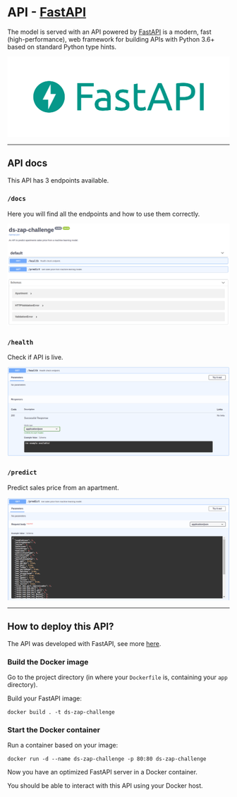 # API - [FastAPI](https://fastapi.tiangolo.com/)

The model is served with an API powered by [FastAPI](https://fastapi.tiangolo.com/) is a modern, fast (high-performance), web framework for building APIs with Python 3.6+ based on standard Python type hints.

![](images/fastapi.png)

---

## API docs

This API has 3 endpoints available.

### `/docs`

Here you will find all the endpoints and how to use them correctly.

![](images/api.png)

### `/health`

Check if API is live.

![](images/api_health.png)

### `/predict`

Predict sales price from an apartment.
 
![](images/api_predict.png)

---

## How to deploy this API?

The API was developed with FastAPI, see more [here](https://fastapi.tiangolo.com/deployment/docker/).

### Build the Docker image

Go to the project directory (in where your `Dockerfile` is, containing your `app` directory).

Build your FastAPI image:

```
docker build . -t ds-zap-challenge
```

### Start the Docker container

Run a container based on your image:

```
docker run -d --name ds-zap-challenge -p 80:80 ds-zap-challenge
```

Now you have an optimized FastAPI server in a Docker container.

You should be able to interact with this API using your Docker host.